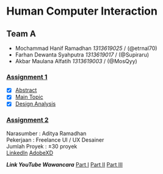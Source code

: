 # Human Computer Interaction

## Team A
- Mochammad Hanif Ramadhan *1313619025* / (@etrnal70)
- Farhan Dewanta Syahputra *1313619017* / (@Supiraru)
- Akbar Maulana Alfatih *1313619003* / (@MosQyy)

### [Assignment 1](https://github.com/etrnal70/hci/blob/master/Assignment%201/README.md)
- [x] [Abstract](https://github.com/etrnal70/hci/blob/master/Assignment%201/README.md#abstract)
- [x] [Main Topic](https://github.com/etrnal70/hci/blob/master/Assignment%201/README.md#main-topic)
- [x] [Design Analysis](https://github.com/etrnal70/hci/blob/master/Assignment%201/README.md#design-analysis)

### [Assignment 2](https://github.com/etrnal70/hci/blob/master/Assignment%202/README.md)

Narasumber : Aditya Ramadhan\
Pekerjaan : Freelance UI / UX Desainer\
Jumlah Proyek : ±30 proyek\
[LinkedIn](https://www.linkedin.com/in/adityarmdn)    [AdobeXD](https://xd.adobe.com/view/c3422b0b-69d3-4c66-b198-fe7b3f575f3b-9611/grid)

***Link YouTube Wawancara***
[Part I](https://www.youtube.com/watch?v=DfWs1DR_gAo&feature=youtu.be&ab_channel=FarhanDewantaS)
[Part II](https://www.youtube.com/watch?v=3uyI3Km7KZ0&ab_channel=FarhanDewantaS)
[Part III](https://www.youtube.com/watch?v=FKIHRe5Qgrc&ab_channel=FarhanDewantaS)

